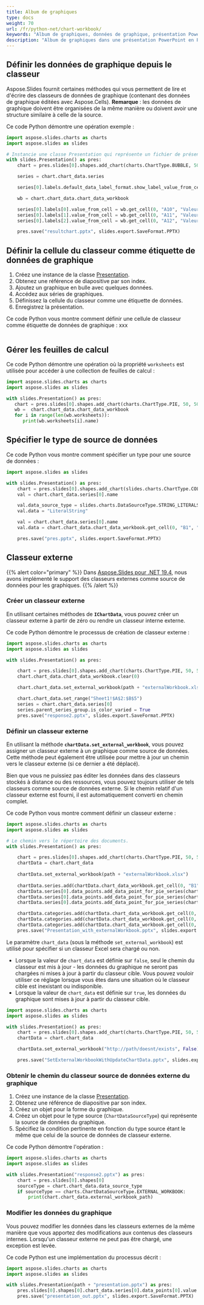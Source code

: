 ```yaml
---
title: Album de graphiques
type: docs
weight: 70
url: /fr/python-net/chart-workbook/
keywords: "Album de graphiques, données de graphique, présentation PowerPoint, Python, Aspose.Slides pour Python via .NET"
description: "Album de graphiques dans une présentation PowerPoint en Python"
---
```


## **Définir les données de graphique depuis le classeur**

Aspose.Slides fournit certaines méthodes qui vous permettent de lire et d'écrire des classeurs de données de graphique (contenant des données de graphique éditées avec Aspose.Cells). **Remarque** : les données de graphique doivent être organisées de la même manière ou doivent avoir une structure similaire à celle de la source.

Ce code Python démontre une opération exemple :

```py
import aspose.slides.charts as charts
import aspose.slides as slides

# Instancie une classe Presentation qui représente un fichier de présentation 
with slides.Presentation() as pres:
    chart = pres.slides[0].shapes.add_chart(charts.ChartType.BUBBLE, 50, 50, 600, 400, True)

    series = chart.chart_data.series

    series[0].labels.default_data_label_format.show_label_value_from_cell = True

    wb = chart.chart_data.chart_data_workbook

    series[0].labels[0].value_from_cell = wb.get_cell(0, "A10", "Valeur de la cellule d'étiquette 0")
    series[0].labels[1].value_from_cell = wb.get_cell(0, "A11", "Valeur de la cellule d'étiquette 1")
    series[0].labels[2].value_from_cell = wb.get_cell(0, "A12", "Valeur de la cellule d'étiquette 2")

    pres.save("resultchart.pptx", slides.export.SaveFormat.PPTX)
```

## **Définir la cellule du classeur comme étiquette de données de graphique**

1. Créez une instance de la classe [Presentation](https://docs.aspose.com/slides/python-net/api-reference/aspose.slides/presentation/).
1. Obtenez une référence de diapositive par son index.
1. Ajoutez un graphique en bulle avec quelques données.
1. Accédez aux séries de graphiques.
1. Définissez la cellule du classeur comme une étiquette de données.
1. Enregistrez la présentation.

Ce code Python vous montre comment définir une cellule de classeur comme étiquette de données de graphique : xxx

```python

```

## **Gérer les feuilles de calcul**

Ce code Python démontre une opération où la propriété `worksheets` est utilisée pour accéder à une collection de feuilles de calcul :

```python
import aspose.slides.charts as charts
import aspose.slides as slides

with slides.Presentation() as pres:
   chart = pres.slides[0].shapes.add_chart(charts.ChartType.PIE, 50, 50, 400, 500)
   wb =  chart.chart_data.chart_data_workbook
   for i in range(len(wb.worksheets)):
      print(wb.worksheets[i].name)
```

## **Spécifier le type de source de données**

Ce code Python vous montre comment spécifier un type pour une source de données : 

```python
import aspose.slides as slides

with slides.Presentation() as pres:
    chart = pres.slides[0].shapes.add_chart(slides.charts.ChartType.COLUMN_3D, 50, 50, 600, 400, True)
    val = chart.chart_data.series[0].name

    val.data_source_type = slides.charts.DataSourceType.STRING_LITERALS
    val.data = "LiteralString"

    val = chart.chart_data.series[0].name
    val.data = chart.chart_data.chart_data_workbook.get_cell(0, "B1", "NouvelleCellule")

    pres.save("pres.pptx", slides.export.SaveFormat.PPTX)
```

## **Classeur externe**

{{% alert color="primary" %}} 
Dans [Aspose.Slides pour .NET 19.4](https://docs.aspose.com/slides/net/aspose-slides-for-net-19-4-release-notes/), nous avons implémenté le support des classeurs externes comme source de données pour les graphiques.
{{% /alert %}} 

### **Créer un classeur externe**

En utilisant certaines méthodes de **`IChartData`**, vous pouvez créer un classeur externe à partir de zéro ou rendre un classeur interne externe.

Ce code Python démontre le processus de création de classeur externe :

```python
import aspose.slides.charts as charts
import aspose.slides as slides

with slides.Presentation() as pres:

    chart = pres.slides[0].shapes.add_chart(charts.ChartType.PIE, 50, 50, 500, 400)
    chart.chart_data.chart_data_workbook.clear(0)

    chart.chart_data.set_external_workbook(path + "externalWorkbook.xlsx")

    chart.chart_data.set_range("Sheet1!$A$2:$B$5")
    series = chart.chart_data.series[0]
    series.parent_series_group.is_color_varied = True
    pres.save("response2.pptx", slides.export.SaveFormat.PPTX)
```

### **Définir un classeur externe**

En utilisant la méthode **`chartData.set_external_workbook`**, vous pouvez assigner un classeur externe à un graphique comme source de données. Cette méthode peut également être utilisée pour mettre à jour un chemin vers le classeur externe (si ce dernier a été déplacé).

Bien que vous ne puissiez pas éditer les données dans des classeurs stockés à distance ou des ressources, vous pouvez toujours utiliser de tels classeurs comme source de données externe. Si le chemin relatif d'un classeur externe est fourni, il est automatiquement converti en chemin complet.

Ce code Python vous montre comment définir un classeur externe :

```python
import aspose.slides.charts as charts
import aspose.slides as slides

# Le chemin vers le répertoire des documents.
with slides.Presentation() as pres:

    chart = pres.slides[0].shapes.add_chart(charts.ChartType.PIE, 50, 50, 400, 600, False)
    chartData = chart.chart_data
                    
    chartData.set_external_workbook(path + "externalWorkbook.xlsx")
                  
    chartData.series.add(chartData.chart_data_workbook.get_cell(0, "B1"), charts.ChartType.PIE)
    chartData.series[0].data_points.add_data_point_for_pie_series(chartData.chart_data_workbook.get_cell(0, "B2"))
    chartData.series[0].data_points.add_data_point_for_pie_series(chartData.chart_data_workbook.get_cell(0, "B3"))
    chartData.series[0].data_points.add_data_point_for_pie_series(chartData.chart_data_workbook.get_cell(0, "B4"))

    chartData.categories.add(chartData.chart_data_workbook.get_cell(0, "A2"))
    chartData.categories.add(chartData.chart_data_workbook.get_cell(0, "A3"))
    chartData.categories.add(chartData.chart_data_workbook.get_cell(0, "A4"))
    pres.save("Presentation_with_externalWorkbook.pptx", slides.export.SaveFormat.PPTX)
```

Le paramètre `chart_data` (sous la méthode `set_external_workbook`) est utilisé pour spécifier si un classeur Excel sera chargé ou non. 

* Lorsque la valeur de `chart_data` est définie sur `false`, seul le chemin du classeur est mis à jour - les données du graphique ne seront pas chargées ni mises à jour à partir du classeur cible. Vous pouvez vouloir utiliser ce réglage lorsque vous êtes dans une situation où le classeur cible est inexistant ou indisponible. 
* Lorsque la valeur de `chart_data` est définie sur `true`, les données du graphique sont mises à jour à partir du classeur cible.

```python
import aspose.slides.charts as charts
import aspose.slides as slides

with slides.Presentation() as pres:
    chart = pres.slides[0].shapes.add_chart(charts.ChartType.PIE, 50, 50, 400, 600, False)
    chartData = chart.chart_data

    chartData.set_external_workbook("http://path/doesnt/exists", False)

    pres.save("SetExternalWorkbookWithUpdateChartData.pptx", slides.export.SaveFormat.PPTX)
```

### **Obtenir le chemin du classeur source de données externe du graphique**

1. Créez une instance de la classe [Presentation](https://docs.aspose.com/slides/python-net/api-reference/aspose.slides/presentation/).
1. Obtenez une référence de diapositive par son index.
1. Créez un objet pour la forme du graphique.
1. Créez un objet pour le type source (`ChartDataSourceType`) qui représente la source de données du graphique.
1. Spécifiez la condition pertinente en fonction du type source étant le même que celui de la source de données de classeur externe.

Ce code Python démontre l'opération :

```python
import aspose.slides.charts as charts
import aspose.slides as slides

with slides.Presentation("response2.pptx") as pres:
    chart = pres.slides[0].shapes[0]
    sourceType = chart.chart_data.data_source_type
    if sourceType == charts.ChartDataSourceType.EXTERNAL_WORKBOOK:
        print(chart.chart_data.external_workbook_path)
```

### **Modifier les données du graphique**

Vous pouvez modifier les données dans les classeurs externes de la même manière que vous apportez des modifications aux contenus des classeurs internes. Lorsqu'un classeur externe ne peut pas être chargé, une exception est levée.

Ce code Python est une implémentation du processus décrit :

```python
import aspose.slides.charts as charts
import aspose.slides as slides

with slides.Presentation(path + "presentation.pptx") as pres:
    pres.slides[0].shapes[0].chart_data.series[0].data_points[0].value.as_cell.value = 100
    pres.save("presentation_out.pptx", slides.export.SaveFormat.PPTX)
```
